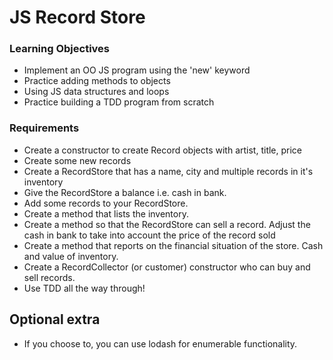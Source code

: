 # JS Record Store

### Learning Objectives

- Implement an OO JS program using the 'new' keyword
- Practice adding methods to objects
- Using JS data structures and loops
- Practice building a TDD program from scratch

### Requirements

- Create a constructor to create Record objects with artist, title, price
- Create some new records
- Create a RecordStore that has a name, city and multiple records in it's inventory
- Give the RecordStore a balance i.e. cash in bank.
- Add some records to your RecordStore.
- Create a method that lists the inventory.
- Create a method so that the RecordStore can sell a record. Adjust the cash in bank to take into account the price of the record sold
- Create a method that reports on the financial situation of the store. Cash and value of inventory.
- Create a RecordCollector (or customer) constructor who can buy and sell records.
- Use TDD all the way through!

## Optional extra
- If you choose to, you can use lodash for enumerable functionality.

